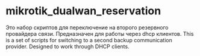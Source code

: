 # mikrotik_dualwan_reservation
Это набор скриптов для переключение на второго резервного провайдера связи. Предназначен для работы через dhcp клиентов. This is a set of scripts for switching to a second backup communication provider. Designed to work through DHCP clients.
